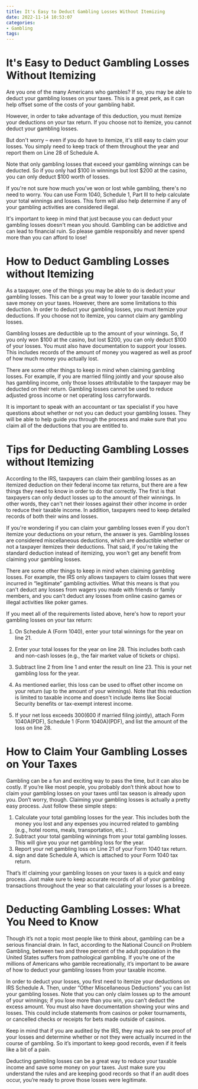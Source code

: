 ```yaml
---
title: It's Easy to Deduct Gambling Losses Without Itemizing 
date: 2022-11-14 10:53:07
categories:
- Gambling
tags:
---
```



#  It's Easy to Deduct Gambling Losses Without Itemizing 

Are you one of the many Americans who gambles? If so, you may be able to deduct your gambling losses on your taxes. This is a great perk, as it can help offset some of the costs of your gambling habit.

However, in order to take advantage of this deduction, you must itemize your deductions on your tax return. If you choose not to itemize, you cannot deduct your gambling losses.

But don't worry – even if you do have to itemize, it's still easy to claim your losses. You simply need to keep track of them throughout the year and report them on Line 28 of Schedule A.

Note that only gambling losses that exceed your gambling winnings can be deducted. So if you only had $100 in winnings but lost $200 at the casino, you can only deduct $100 worth of losses.

If you're not sure how much you've won or lost while gambling, there's no need to worry. You can use Form 1040, Schedule 1, Part III to help calculate your total winnings and losses. This form will also help determine if any of your gambling activities are considered illegal.

It's important to keep in mind that just because you can deduct your gambling losses doesn't mean you should. Gambling can be addictive and can lead to financial ruin. So please gamble responsibly and never spend more than you can afford to lose!

#  How to Deduct Gambling Losses without Itemizing 

As a taxpayer, one of the things you may be able to do is deduct your gambling losses. This can be a great way to lower your taxable income and save money on your taxes. However, there are some limitations to this deduction. In order to deduct your gambling losses, you must itemize your deductions. If you choose not to itemize, you cannot claim any gambling losses.

Gambling losses are deductible up to the amount of your winnings. So, if you only won $100 at the casino, but lost $200, you can only deduct $100 of your losses. You must also have documentation to support your losses. This includes records of the amount of money you wagered as well as proof of how much money you actually lost.

There are some other things to keep in mind when claiming gambling losses. For example, if you are married filing jointly and your spouse also has gambling income, only those losses attributable to the taxpayer may be deducted on their return. Gambling losses cannot be used to reduce adjusted gross income or net operating loss carryforwards.

It is important to speak with an accountant or tax specialist if you have questions about whether or not you can deduct your gambling losses. They will be able to help guide you through the process and make sure that you claim all of the deductions that you are entitled to.

#  Tips for Deducting Gambling Losses without Itemizing 

According to the IRS, taxpayers can claim their gambling losses as an itemized deduction on their federal income tax returns, but there are a few things they need to know in order to do that correctly. The first is that taxpayers can only deduct losses up to the amount of their winnings. In other words, they can't net their losses against their other income in order to reduce their taxable income. In addition, taxpayers need to keep detailed records of both their wins and losses.

If you're wondering if you can claim your gambling losses even if you don't itemize your deductions on your return, the answer is yes. Gambling losses are considered miscellaneous deductions, which are deductible whether or not a taxpayer itemizes their deductions. That said, if you're taking the standard deduction instead of itemizing, you won't get any benefit from claiming your gambling losses.

There are some other things to keep in mind when claiming gambling losses. For example, the IRS only allows taxpayers to claim losses that were incurred in “legitimate” gambling activities. What this means is that you can't deduct any losses from wagers you made with friends or family members, and you can't deduct any losses from online casino games or illegal activities like poker games.

If you meet all of the requirements listed above, here's how to report your gambling losses on your tax return:

1) On Schedule A (Form 1040), enter your total winnings for the year on line 21.

2) Enter your total losses for the year on line 28. This includes both cash and non-cash losses (e.g., the fair market value of tickets or chips).

3) Subtract line 2 from line 1 and enter the result on line 23. This is your net gambling loss for the year. 
4) As mentioned earlier, this loss can be used to offset other income on your return (up to the amount of your winnings). Note that this reduction is limited to taxable income and doesn't include items like Social Security benefits or tax-exempt interest income. 
5) If your net loss exceeds $300 ($600 if married filing jointly), attach Form 1040A(PDF), Schedule 1 (Form 1040A)(PDF), and list the amount of the loss on line 28.

#  How to Claim Your Gambling Losses on Your Taxes 
Gambling can be a fun and exciting way to pass the time, but it can also be costly. If you’re like most people, you probably don’t think about how to claim your gambling losses on your taxes until tax season is already upon you.
Don’t worry, though. Claiming your gambling losses is actually a pretty easy process. Just follow these simple steps:

1. Calculate your total gambling losses for the year. This includes both the money you lost and any expenses you incurred related to gambling (e.g., hotel rooms, meals, transportation, etc.).
2. Subtract your total gambling winnings from your total gambling losses. This will give you your net gambling loss for the year.
3. Report your net gambling loss on Line 21 of your Form 1040 tax return.
4. sign and date Schedule A, which is attached to your Form 1040 tax return.

That’s it! claiming your gambling losses on your taxes is a quick and easy process. Just make sure to keep accurate records of all of your gambling transactions throughout the year so that calculating your losses is a breeze.

#  Deducting Gambling Losses: What You Need to Know

Though it’s not a topic most people like to think about, gambling can be a serious financial drain. In fact, according to the National Council on Problem Gambling, between two and three percent of the adult population in the United States suffers from pathological gambling. If you’re one of the millions of Americans who gamble recreationally, it’s important to be aware of how to deduct your gambling losses from your taxable income.

In order to deduct your losses, you first need to itemize your deductions on IRS Schedule A. Then, under “Other Miscellaneous Deductions” you can list your gambling losses. Note that you can only claim losses up to the amount of your winnings; if you lose more than you win, you can’t deduct the excess amount. You must also have documentation showing your wins and losses. This could include statements from casinos or poker tournaments, or cancelled checks or receipts for bets made outside of casinos.

Keep in mind that if you are audited by the IRS, they may ask to see proof of your losses and determine whether or not they were actually incurred in the course of gambling. So it’s important to keep good records, even if it feels like a bit of a pain.

Deducting gambling losses can be a great way to reduce your taxable income and save some money on your taxes. Just make sure you understand the rules and are keeping good records so that if an audit does occur, you’re ready to prove those losses were legitimate.
